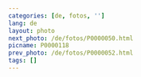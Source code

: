```yaml
---
categories: [de, fotos, '']
lang: de
layout: photo
next_photo: /de/fotos/P0000050.html
picname: P0000118
prev_photo: /de/fotos/P0000052.html
tags: []
---
```

